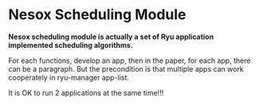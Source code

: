 Nesox Scheduling Module
======================

**Nesox scheduling module is actually a set of Ryu application implemented scheduling algorithms.**

For each functions, develop an app, then in the paper, for each app, there can be a paragraph.
But the precondition is that multiple apps can work cooperately in ryu-manager app-list.

It is OK to run 2 applications at the same time!!!





